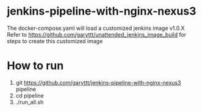 # jenkins-pipeline-with-nginx-nexus3
The docker-compose.yaml will load a customized jenkins image v1.0.X
Refer to https://github.com/garyttt/unattended_jenkins_image_build for steps to create this customized image

# How to run
1. git https://github.com/garyttt/jenkins-pipeline-with-nginx-nexus3 pipeline
2. cd pipeline
3. ./run_all.sh
